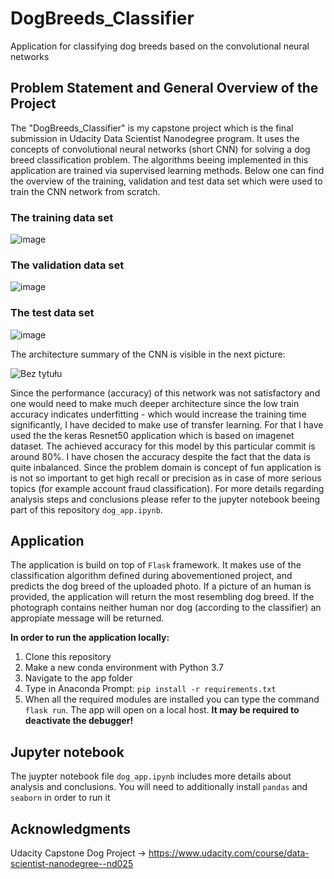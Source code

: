 # DogBreeds_Classifier
Application for classifying dog breeds based on the convolutional neural networks

## Problem Statement and General Overview of the Project
The "DogBreeds_Classifier" is my capstone project which is the final submission in Udacity Data Scientist Nanodegree program.
It uses the concepts of convolutional neural networks (short CNN) for solving a dog breed classification problem.
The algorithms beeing implemented in this application are trained via supervised learning methods.
Below one can find the overview of the training, validation and test data set which were used to train the CNN network from scratch.

### The training data set
![image](https://user-images.githubusercontent.com/64994740/152216245-5303f3c9-dc56-4973-ab93-89dab1745647.png)
### The validation data set
![image](https://user-images.githubusercontent.com/64994740/152216419-4521f267-12d0-48df-94fa-0cea1134c25a.png)
### The test data set
![image](https://user-images.githubusercontent.com/64994740/152216401-1ccfbb11-64db-4a69-b609-33b7ea93941e.png)

The architecture summary of the CNN is visible in the next picture:

![Bez tytułu](https://user-images.githubusercontent.com/64994740/152219184-c59c6727-8a1e-4992-8df3-59e879063b7b.png)



Since the performance (accuracy) of this network was not satisfactory and one would need to make much deeper architecture since the low train accuracy indicates underfitting - which would increase the training time significantly, I have decided to make use of transfer learning. For that I have used the the keras Resnet50 application which is based on imagenet dataset. The achieved accuracy for this model by this particular commit is around 80%. I have chosen the accuracy despite the fact that the data is quite inbalanced. Since the problem domain is concept of fun application is is not so important to get high recall or precision as in case of more serious topics (for example account fraud classification). For more details regarding analysis steps and conclusions please refer to the jupyter notebook beeing part of this repository `dog_app.ipynb`.

## Application
The application is build on top of `Flask` framework. It makes use of the classification algorithm defined during abovementioned project, and predicts the dog breed of the uploaded photo. If a picture of an human is provided, the application will return the most resembling dog breed. If the photograph contains neither human nor dog (according to the classifier) an appropiate message will be returned.

**In order to run the application locally:**

1. Clone this repository
2. Make a new conda environment with Python 3.7
3. Navigate to the app folder
4. Type in Anaconda Prompt: `pip install -r requirements.txt`
5. When all the required modules are installed you can type the command `flask run`. The app will open on a local host. **It may be required to deactivate the debugger!**

## Jupyter notebook
The juypter notebook file `dog_app.ipynb` includes more details about analysis and conclusions. You will need to additionally install `pandas` and `seaborn` in order to run it


## Acknowledgments
Udacity Capstone Dog Project -> https://www.udacity.com/course/data-scientist-nanodegree--nd025
